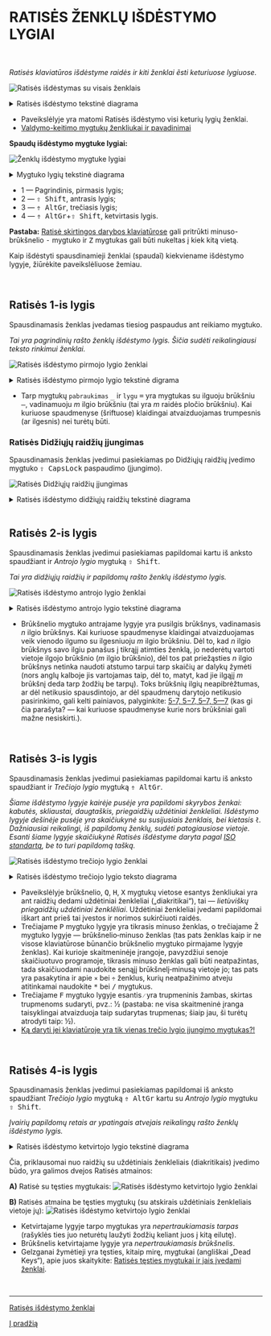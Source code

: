 
# RATISĖS ŽENKLŲ IŠDĖSTYMO LYGIAI

<br>

_Ratisės klaviatūros išdėstyme raidės ir kiti ženklai ẽsti keturiuose lygiuose._

![Ratisės išdėstymas su visais ženklais](images/kb-lt-ratise-visi-zenklai.svg)

<details>
<summary>Ratisės išdėstymo tekstinė diagrama</summary>
<pre style="font-size: 60%">
╔═════╦═════╦═════╦═════╦═════╦═════╦═════╦═════╦═════╦═════╦═════╦═════╦═════╦═══════════╗
║ § ´ ║ ¤ ¡ ║ @ ← ║ # → ║ $ £ ║ % ‰ ║ | ¦ ║ & ≠ ║ < ≤ ║ > ≥ ║ \ ‖ ║ W ß ║ ~ ¿ ║ Backspace ║
║ + ` ║ ! ’ ║ : ⟨ ║ . ⟩ ║ * ” ║ _ … ║ — ^ ║ = 7 ║ , 8 ║ ; 9 ║ / ÷ ║ w Ω ║ ? ≈ ║     ⌫     ║
╠═════╩══╦══╩══╦══╩══╦══╩══╦══╩══╦══╩══╦══╩══╦══╩══╦══╩══╦══╩══╦══╩══╦══╩══╦══╩══╦════════╣
║ Tab    ║ Ū › ║ Ė ° ║ Y ^ ║ O » ║ Q ↑ ║ J ¥ ║ N ¬ ║ K † ║ G • ║ B ∞ ║ C © ║ F ™ ║  Enter ║
║  ↹     ║ ū ‘ ║ ė [ ║ y ] ║ o “ ║ q ́  ║ j € ║ n 4 ║ k 5 ║ g 6 ║ b × ║ c ¢ ║ f / ║        ║
╠════════╩═╦═══╩═╦═══╩═╦═══╩═╦═══╩═╦═══╩═╦═══╩═╦═══╩═╦═══╩═╦═══╩═╦═══╩═╦═══╩═╦═══╩═╗      ║
║ CapsLock ║ U ¯ ║ E ` ║ I ´ ║ A ¨ ║ H ˜ ║ L Ł ║ R ¹ ║ T ² ║ S ³ ║ P ¶ ║ Ž ¸ ║ Z ® ║  ↵   ║
║    ⇬     ║ u ' ║ e ( ║ i ) ║ a " ║ h ̃  ║ l ł ║ r 1 ║ t 2 ║ s 3 ║ p − ║ ž - ║ z ° ║      ║
╠═══════╦══╩══╦══╩══╦══╩══╦══╩══╦══╩══╦══╩══╦══╩══╦══╩══╦══╩══╦══╩══╦══╩══╦══╩═════╩══════╣
║ Shift ║ – ‑ ║ Ų ‹ ║ Ę ˘ ║ Į ˇ ║ Ą « ║ X ↓ ║ V ◊ ║ M µ ║ D ‡ ║ Š · ║ Č ± ║         Shift ║
║   ⇧   ║ - ̇  ║ ų ‚ ║ ę { ║ į } ║ ą „ ║ x ̀  ║ v √ ║ m 0 ║ d . ║ š , ║ č + ║           ⇧   ║
╠═══════╩═╦═══╩═╦═══╩═╦═══╩═══╦═╩═════╩═════╩═════╩═════╩════╦╩═════╩╦════╩╦═════╦════════╣
║ Ctrl    ║ Fn  ║ OS  ║  Alt  ║                              ║ AltGr ║ OS  ║ Mn  ║   Ctrl ║
║   ⎈     ║     ║  ◇  ║   ⎇   ║                              ║   ⇮   ║  ◇  ║  ≣  ║    ⎈   ║
╚═════════╩═════╩═════╩═══════╩══════════════════════════════╩═══════╩═════╩═════╩════════╝
</pre>
</details>

+ Paveikslėlyje yra matomi Ratisės išdėstymo visi keturių lygių ženklai.
+ [Valdymo-keitimo mygtukų ženkliukai ir pavadinimai](klaviaturos-valdymo-mygtukai.md)

__Spaudų išdėstymo mygtuke lygiai:__

![Ženklų išdėstymo mygtuke lygiai](images/zenklu-lygiai.svg)

<details>
<summary>Mygtuko lygių tekstinė diagrama</summary>
<pre>
╔═════╗
║ 2 4 ║
║ 1 3 ║
╚═════╝
</pre>
</details>

+ 1 — Pagrindinis, pirmasis lygis;
+ 2 — <kbd>⇧ Shift</kbd>, antrasis lygis;
+ 3 — <kbd>⇮ AltGr</kbd>, trečiasis lygis;
+ 4 — <kbd>⇮ AltGr</kbd>+<kbd>⇧ Shift</kbd>, ketvirtasis lygis.

__Pastaba:__ [Ratisė skirtingos darybos klaviatūrose](ratise-skirtingos-darybos-klaviaturose.md) gali pritrūkti minuso-brūkšnelio <kbd>-</kbd> mygtuko ir <kbd>Z</kbd> mygtukas gali būti nukeltas į kiek kitą vietą.

Kaip išdėstyti spausdinamieji ženklai (spaudaĩ) kiekviename išdėstymo lygyje, žiūrėkite paveikslėliuose žemiau.

<br>

## Ratisės 1-is lygis

Spausdinamasis ženklas įvedamas tiesiog paspaudus ant reikiamo mygtuko.

_Tai yra pagrindinių rašto ženklų išdėstymo lygis. Šičia sudėti reikalingiausi teksto rinkimui ženklai._

![Ratisės išdėstymo pirmojo lygio ženklai](images/kb-lt-ratise-1-lygis.svg)
  
<details>
<summary>Ratisės išdėstymo pirmojo lygio tekstinė digrama</summary>
<pre style="font-size: 60%">
╔═════╦═════╦═════╦═════╦═════╦═════╦═════╦═════╦═════╦═════╦═════╦═════╦═════╦═══════════╗
║     ║     ║     ║     ║     ║     ║     ║     ║     ║     ║     ║     ║     ║ Backspace ║
║ +   ║ !   ║ :   ║ .   ║ *   ║ _   ║ —   ║ =   ║ ,   ║ ;   ║ /   ║ w   ║ ?   ║     ⌫     ║
╠═════╩══╦══╩══╦══╩══╦══╩══╦══╩══╦══╩══╦══╩══╦══╩══╦══╩══╦══╩══╦══╩══╦══╩══╦══╩══╦════════╣
║ Tab    ║     ║     ║     ║     ║     ║     ║     ║     ║     ║     ║     ║     ║  Enter ║
║  ↹     ║ ū   ║ ė   ║ y   ║ o   ║ q   ║ j   ║ n   ║ k   ║ g   ║ b   ║ c   ║ f   ║        ║
╠════════╩═╦═══╩═╦═══╩═╦═══╩═╦═══╩═╦═══╩═╦═══╩═╦═══╩═╦═══╩═╦═══╩═╦═══╩═╦═══╩═╦═══╩═╗      ║
║ CapsLock ║     ║     ║     ║     ║     ║     ║     ║     ║     ║     ║     ║     ║  ↵   ║
║    ⇬     ║ u   ║ e   ║ i   ║ a   ║ h   ║ l   ║ r   ║ t   ║ s   ║ p   ║ ž   ║ z   ║      ║
╠═══════╦══╩══╦══╩══╦══╩══╦══╩══╦══╩══╦══╩══╦══╩══╦══╩══╦══╩══╦══╩══╦══╩══╦══╩═════╩══════╣
║ Shift ║     ║     ║     ║     ║     ║     ║     ║     ║     ║     ║     ║         Shift ║
║   ⇧   ║ -   ║ ų   ║ ę   ║ į   ║ ą   ║ x   ║ v   ║ m   ║ d   ║ š   ║ č   ║           ⇧   ║
╠═══════╩═╦═══╩═╦═══╩═╦═══╩═══╦═╩═════╩═════╩═════╩═════╩════╦╩═════╩╦════╩╦═════╦════════╣
║ Ctrl    ║ Fn  ║ OS  ║  Alt  ║                              ║ AltGr ║ OS  ║ Mn  ║   Ctrl ║
║   ⎈     ║     ║  ◇  ║   ⎇   ║                              ║   ⇮   ║  ◇  ║  ≣  ║    ⎈   ║
╚═════════╩═════╩═════╩═══════╩══════════════════════════════╩═══════╩═════╩═════╩════════╝
</pre>
</details>

+ Tarp mygtukų ```pabraukimas``` <kbd>_</kbd> ir ```lygu``` <kbd>=</kbd> yra mygtukas su ilguoju brūkšniu <kbd>—</kbd>, vadinamuoju _m_ ilgio brūkšniu (tai yra _m_ raidės pločio brūkšniu). Kai kuriuose spaudmenyse (šriftuose) klaidingai atvaizduojamas trumpesnis (ar ilgesnis) nei turėtų būti.


### Ratisės Didžiųjų raidžių įjungimas

Spausdinamasis ženklas įvedimui pasiekiamas po Didžiųjų raidžių įvedimo mygtuko <kbd>⇪ CapsLock</kbd> paspaudimo (įjungimo).

![Ratisės Didžiųjų raidžių įjungimas](images/kb-lt-ratise-didzios.svg)
  
<details>
<summary>Ratisės išdėstymo didžiųjų raidžių tekstinė diagrama</summary>
<pre style="font-size: 60%">
╔═════╦═════╦═════╦═════╦═════╦═════╦═════╦═════╦═════╦═════╦═════╦═════╦═════╦═══════════╗
║     ║     ║     ║     ║     ║     ║     ║     ║     ║     ║     ║ W   ║     ║ Backspace ║
║ +   ║ !   ║ :   ║ .   ║ *   ║ _   ║ —   ║ =   ║ ,   ║ ;   ║ /   ║     ║ ?   ║     ⌫     ║
╠═════╩══╦══╩══╦══╩══╦══╩══╦══╩══╦══╩══╦══╩══╦══╩══╦══╩══╦══╩══╦══╩══╦══╩══╦══╩══╦════════╣
║ Tab    ║ Ū   ║ Ė   ║ Y   ║ O   ║ Q   ║ J   ║ N   ║ K   ║ G   ║ B   ║ C   ║ F   ║  Enter ║
║  ↹     ║     ║     ║     ║     ║     ║     ║     ║     ║     ║     ║     ║     ║        ║
╠════════╩═╦═══╩═╦═══╩═╦═══╩═╦═══╩═╦═══╩═╦═══╩═╦═══╩═╦═══╩═╦═══╩═╦═══╩═╦═══╩═╦═══╩═╗      ║
║ CapsLock ║ U   ║ E   ║ I   ║ A   ║ H   ║ L Ł ║ R   ║ T   ║ S   ║ P   ║ Ž   ║ Z   ║  ↵   ║
║ ░░░⇬░░░░ ║     ║     ║     ║     ║     ║     ║     ║     ║     ║     ║     ║     ║      ║
╠═══════╦══╩══╦══╩══╦══╩══╦══╩══╦══╩══╦══╩══╦══╩══╦══╩══╦══╩══╦══╩══╦══╩══╦══╩═════╩══════╣
║ Shift ║     ║ Ų   ║ Ę   ║ Į   ║ Ą   ║ X   ║ V   ║ M   ║ D   ║ Š   ║ Č   ║         Shift ║
║   ⇧   ║ -   ║     ║     ║     ║     ║     ║     ║     ║     ║     ║     ║           ⇧   ║
╠═══════╩═╦═══╩═╦═══╩═╦═══╩═══╦═╩═════╩═════╩═════╩═════╩════╦╩═════╩╦════╩╦═════╦════════╣
║ Ctrl    ║ Fn  ║ OS  ║  Alt  ║                              ║ AltGr ║ OS  ║ Mn  ║   Ctrl ║
║   ⎈     ║     ║  ◇  ║   ⎇   ║                              ║   ⇮   ║  ◇  ║  ≣  ║    ⎈   ║
╚═════════╩═════╩═════╩═══════╩══════════════════════════════╩═══════╩═════╩═════╩════════╝
</pre>
</details>

<br>

## Ratisės 2-is lygis

Spausdinamasis ženklas įvedimui pasiekiamas papildomai kartu iš anksto spaudžiant ir _Antrojo lygio_ mygtuką <kbd>⇧ Shift</kbd>.

_Tai yra didžiųjų raidžių ir papildomų rašto ženklų išdėstymo lygis._

![Ratisės išdėstymo antrojo lygio ženklai](images/kb-lt-ratise-2-lygis.svg)

<details>
<summary>Ratisės išdėstymo antrojo lygio tekstinė diagrama</summary>
<pre style="font-size: 60%">
╔═════╦═════╦═════╦═════╦═════╦═════╦═════╦═════╦═════╦═════╦═════╦═════╦═════╦═══════════╗
║ §   ║ ¤   ║ @   ║ #   ║ $   ║ %   ║ |   ║ &   ║ <   ║ >   ║ \   ║ W   ║ ~   ║ Backspace ║
║     ║     ║     ║     ║     ║     ║     ║     ║     ║     ║ /   ║     ║     ║     ⌫     ║
╠═════╩══╦══╩══╦══╩══╦══╩══╦══╩══╦══╩══╦══╩══╦══╩══╦══╩══╦══╩══╦══╩══╦══╩══╦══╩══╦════════╣
║ Tab    ║ Ū   ║ Ė   ║ Y   ║ O   ║ Q   ║ J   ║ N   ║ K   ║ G   ║ B   ║ C   ║ F   ║  Enter ║
║  ↹     ║     ║     ║     ║     ║     ║     ║     ║     ║     ║     ║     ║     ║        ║
╠════════╩═╦═══╩═╦═══╩═╦═══╩═╦═══╩═╦═══╩═╦═══╩═╦═══╩═╦═══╩═╦═══╩═╦═══╩═╦═══╩═╦═══╩═╗      ║
║ CapsLock ║ U   ║ E   ║ I   ║ A   ║ H   ║ L Ł ║ R   ║ T   ║ S   ║ P   ║ Ž   ║ Z   ║  ↵   ║
║    ⇬     ║     ║     ║     ║     ║     ║     ║     ║     ║     ║     ║     ║     ║      ║
╠═══════╦══╩══╦══╩══╦══╩══╦══╩══╦══╩══╦══╩══╦══╩══╦══╩══╦══╩══╦══╩══╦══╩══╦══╩═════╩══════╣
║ Shift ║     ║ Ų   ║ Ę   ║ Į   ║ Ą   ║ X   ║ V   ║ M   ║ D   ║ Š   ║ Č   ║         Shift ║
║   ⇧   ║ -   ║     ║     ║     ║     ║     ║     ║     ║     ║     ║     ║ ░░░░░░░░░░⇧░░ ║
╠═══════╩═╦═══╩═╦═══╩═╦═══╩═══╦═╩═════╩═════╩═════╩═════╩════╦╩═════╩╦════╩╦═════╦════════╣
║ Ctrl    ║ Fn  ║ OS  ║  Alt  ║                              ║ AltGr ║ OS  ║ Mn  ║   Ctrl ║
║   ⎈     ║     ║  ◇  ║   ⎇   ║                              ║   ⇮   ║  ◇  ║  ≣  ║    ⎈   ║
╚═════════╩═════╩═════╩═══════╩══════════════════════════════╩═══════╩═════╩═════╩════════╝
</pre>
</details>  

+ Brūkšnelio mygtuko antrajame lygyje yra pusilgis brūkšnys, vadinamasis _n_ ilgio brūkšnys. Kai kuriuose spaudmenyse klaidingai atvaizduojamas veik vienodo ilgumo su ilgesniuoju _m_ ilgio brūkšniu. Dėl to, kad _n_ ilgio brūkšnys savo ilgiu panašus į tikrąjį atimties ženklą, jo nederėtų vartoti vietoje ilgojo brūkšnio (_m_ ilgio brūkšnio), dėl tos pat priežąsties _n_ ilgio brūkšnys netinka naudoti atstumo tarpui tarp skaičių ar dalykų žymėti (nors anglų kalboje jis vartojamas taip, dėl to, matyt, kad jie ilgąjį _m_ brūkšnį deda tarp žodžių be tarpų). Toks brūkšnių ilgių neapibrėžtumas, ar dėl netikusio spausdintojo, ar dėl spaudmenų darytojo netikusio pasirinkimo, gali kelti painiavos, palyginkite: [5-7, 5−7, 5–7, 5—7](https://fonts.google.com/?preview.text=5-7,%205%E2%88%927,%205%E2%80%937,%205%E2%80%947&preview.text_type=custom) (kas gi čia parašyta? — kai kuriuose spaudmenyse kurie nors brūkšniai gali mažne nesiskirti.).

<br>

## Ratisės 3-is lygis

Spausdinamasis ženklas įvedimui pasiekiamas papildomai kartu iš anksto spaudžiant ir _Trečiojo lygio_ mygtuką <kbd>⇮ AltGr</kbd>.

_Šiame išdėstymo lygyje kairėje pusėje yra papildomi skyrybos ženkai: kabutės, skliaustai, daugtaškis, priegaidžių uždėtiniai ženkleliai. Išdėstymo lygyje dešinėje pusėje yra skaičiukynė su susijusiais ženklais, bei kietasis ```ł```. Dažniausiai reikalingi, iš papildomų ženklų, sudėti patogiausiose vietoje. Esanti šiame lygyje skaičiukynė Ratisės išdėstyme daryta pagal [ISO standartą](https://upload.wikimedia.org/wikipedia/commons/b/bb/Keyboard-alphanumeric-section-ISOIEC-9995-2-2009-with-amd1-2012.png), be to turi papildomą tašką._

![Ratisės išdėstymo trečiojo lygio ženklai](images/kb-lt-ratise-3-lygis.svg)

<details>
<summary>Ratisės išdėstymo trečiojo lygio teksto diagrama</summary>
<pre style="font-size: 60%">
╔═════╦═════╦═════╦═════╦═════╦═════╦═════╦═════╦═════╦═════╦═════╦═════╦═════╦═══════════╗
║     ║     ║     ║     ║     ║     ║     ║     ║     ║     ║     ║     ║     ║ Backspace ║
║   ` ║   ’ ║   ⟨ ║   ⟩ ║   ” ║   … ║   ^ ║   7 ║   8 ║   9 ║   ÷ ║   Ω ║   ≈ ║     ⌫     ║
╠═════╩══╦══╩══╦══╩══╦══╩══╦══╩══╦══╩══╦══╩══╦══╩══╦══╩══╦══╩══╦══╩══╦══╩══╦══╩══╦════════╣
║ Tab    ║     ║     ║     ║     ║     ║     ║     ║     ║     ║     ║     ║     ║  Enter ║
║  ↹     ║   ‘ ║   [ ║   ] ║   “ ║   ́  ║   € ║   4 ║   5 ║   6 ║   × ║   ¢ ║   / ║        ║
╠════════╩═╦═══╩═╦═══╩═╦═══╩═╦═══╩═╦═══╩═╦═══╩═╦═══╩═╦═══╩═╦═══╩═╦═══╩═╦═══╩═╦═══╩═╗      ║
║ CapsLock ║     ║     ║     ║     ║     ║     ║     ║     ║     ║     ║     ║     ║  ↵   ║
║    ⇬     ║   ' ║   ( ║   ) ║   " ║   ̃  ║   ł ║   1 ║   2 ║   3 ║   − ║   - ║   ° ║      ║
╠═══════╦══╩══╦══╩══╦══╩══╦══╩══╦══╩══╦══╩══╦══╩══╦══╩══╦══╩══╦══╩══╦══╩══╦══╩═════╩══════╣
║ Shift ║     ║     ║     ║     ║     ║     ║     ║     ║     ║     ║     ║         Shift ║
║   ⇧   ║   ̇  ║   ‚ ║   { ║   } ║   „ ║   ̀  ║   √ ║   0 ║   . ║   , ║   + ║           ⇧   ║
╠═══════╩═╦═══╩═╦═══╩═╦═══╩═══╦═╩═════╩═════╩═════╩═════╩════╦╩═════╩╦════╩╦═════╦════════╣
║ Ctrl    ║ Fn  ║ OS  ║  Alt  ║                              ║ AltGr ║ OS  ║ Mn  ║   Ctrl ║
║   ⎈     ║     ║  ◇  ║   ⎇   ║                              ║ ░░⇮░░ ║  ◇  ║  ≣  ║    ⎈   ║
╚═════════╩═════╩═════╩═══════╩══════════════════════════════╩═══════╩═════╩═════╩════════╝
</pre>
</details>

+ Paveikslėlyje brūkšnelio, <kbd>Q</kbd>, <kbd>H</kbd>, <kbd>X</kbd> mygtukų vietose esantys ženkliukai yra ant raidžių dedami uždėtiniai ženkleliai („diakritikai“), tai — _lietùviškų príegaidžių uždėtìniai ženklẽliai_. Uždėtiniai ženkleliai įvedami papildomai iškart ant prieš tai įvestos ir norimos sukirčiuoti raidės.
+ Trečiajame <kbd>P</kbd> mygtuko lygyje yra tikrasis minuso ženklas, o trečiajame <kbd>Ž</kbd> mygtuko lygyje — brūkšnelio‑minuso ženklas (tas pats ženklas kaip ir ne visose klaviatūrose būnančio brūkšnelio mygtuko pirmajame lygyje ženklas). Kai kurioje skaitmeninėje įrangoje, pavyzdžiui senoje skaičiuotuvo programoje, tikrasis minuso ženklas gali būti neatpažintas, tada skaičiuodami naudokite senąjį brūkšnelį‑minusą vietoje jo; tas pats yra pasakytina ir apie ```×``` bei ```÷``` ženklus, kurių neatpažinimo atveju atitinkamai naudokite <kbd>*</kbd> bei <kbd>/</kbd> mygtukus.
+ Trečiajame <kbd>F</kbd> mygtuko lygyje esantis ```⁄``` yra trupmeninis žambas, skirtas trupmenoms sudaryti, pvz.: 1⁄2 (pastaba: ne visa skaitmeninė įranga taisyklingai atvaizduoja taip sudarytas trupmenas; šiaip jau, ši turėtų atrodyti taip: ½).
+ [Ką daryti jei klaviatūroje yra tik vienas trečio lygio įjungimo mygtukas?!](ratises-trukumu-apejimas.md)

<br>

## Ratisės 4-is lygis

Spausdinamasis ženklas įvedimui pasiekiamas papildomai iš anksto spaudžiant _Trečiojo lygio_ mygtuką <kbd>⇮ AltGr</kbd> kartu su _Antrojo lygio_ mygtuku <kbd>⇧ Shift</kbd>.

_Įvairių papildomų retais ar ypatingais atvejais reikalingų rašto ženklų išdėstymo lygis._

<details>
<summary>Ratisės išdėstymo ketvirtojo lygio tekstinė diagrama</summary>
<pre style="font-size: 60%">
╔═════╦═════╦═════╦═════╦═════╦═════╦═════╦═════╦═════╦═════╦═════╦═════╦═════╦═══════════╗
║   ´ ║   ¡ ║   ← ║   → ║   £ ║   ‰ ║   ¦ ║   ≠ ║   ≤ ║   ≥ ║   ‖ ║   ß ║   ¿ ║ Backspace ║
║     ║     ║     ║     ║     ║     ║     ║     ║     ║     ║     ║     ║     ║     ⌫     ║
╠═════╩══╦══╩══╦══╩══╦══╩══╦══╩══╦══╩══╦══╩══╦══╩══╦══╩══╦══╩══╦══╩══╦══╩══╦══╩══╦════════╣
║ Tab    ║   › ║   ° ║   ^ ║   » ║   ↑ ║   ¥ ║   ¬ ║   † ║   • ║   ∞ ║   © ║   ™ ║  Enter ║
║  ↹     ║     ║     ║     ║     ║     ║     ║     ║     ║     ║     ║     ║     ║        ║
╠════════╩═╦═══╩═╦═══╩═╦═══╩═╦═══╩═╦═══╩═╦═══╩═╦═══╩═╦═══╩═╦═══╩═╦═══╩═╦═══╩═╦═══╩═╗      ║
║ CapsLock ║   ¯ ║   ` ║   ´ ║   ¨ ║   ˜ ║   Ł ║   ¹ ║   ² ║   ³ ║   ¶ ║   ¸ ║   ® ║  ↵   ║
║    ⇬     ║     ║     ║     ║     ║     ║     ║     ║     ║     ║     ║     ║     ║      ║
╠═══════╦══╩══╦══╩══╦══╩══╦══╩══╦══╩══╦══╩══╦══╩══╦══╩══╦══╩══╦══╩══╦══╩══╦══╩═════╩══════╣
║ Shift ║   ‑ ║   ‹ ║   ˘ ║   ˇ ║   « ║   ↓ ║   ◊ ║   µ ║   ‡ ║   · ║   ± ║         Shift ║
║   ⇧   ║     ║     ║     ║     ║     ║     ║     ║     ║     ║     ║     ║ ░░░░░░░░░░⇧░░ ║
╠═══════╩═╦═══╩═╦═══╩═╦═══╩═══╦═╩═════╩═════╩═════╩═════╩════╦╩═════╩╦════╩╦═════╦════════╣
║ Ctrl    ║ Fn  ║ OS  ║  Alt  ║                              ║ AltGr ║ OS  ║ Mn  ║   Ctrl ║
║   ⎈     ║     ║  ◇  ║   ⎇   ║                              ║ ░░⇮░░ ║  ◇  ║  ≣  ║    ⎈   ║
╚═════════╩═════╩═════╩═══════╩══════════════════════════════╩═══════╩═════╩═════╩════════╝
</pre>
</details>

Čia, priklausomai nuo raidžių su uždėtiniais ženkleliais (diakritikais) įvedimo būdo, yra galimos dvejos Ratisės atmainos:

__A)__ Ratisė su tęsties mygtukais:
![Ratisės išdėstymo ketvirtojo lygio ženklai](images/kb-lt-ratise-4-lygis.svg)

__B)__ Ratisės atmaina be tęsties mygtukų (su atskirais uždėtiniais ženkleliais vietoje jų):
![Ratisės išdėstymo ketvirtojo lygio ženklai](images/kb-lt-ratise-b-4-lygis.svg)

+ Ketvirtajame lygyje tarpo mygtukas yra _nepertraukiamasis tarpas_ (rašyklės ties juo neturėtų laužyti žodžių keliant juos į kitą eilutę).
+ Brūkšnelis ketvirtajame lygyje yra _nepertraukiamasis brūkšnelis_.
+ Gelzganai žymėtieji yra tęsties, kitaip mirę, mygtukai (angliškai „Dead Keys“), apie juos skaitykite:
[Ratisės tęsties mygtukai ir jais įvedami ženklai](ratises-testies-mygtukai.md).
  
<br>

-------------------------

[Ratisės išdėstymo ženklai](ratises-isdestymo-zenklai.md)

[Į pradžią](../README.md)
